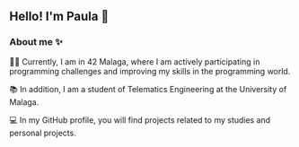 ## Hello! I'm Paula 🦖

<h3>About me ✨</h3>
<p>✍🏻 Currently, I am in 42 Malaga, where I am actively participating in programming challenges and improving my skills in the programming world.</p>
<p>📚 In addition, I am a student of Telematics Engineering at the University of Malaga.</p>
<p>💻 In my GitHub profile, you will find projects related to my studies and personal projects.</p>
